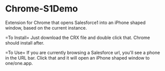 Chrome-S1Demo
=============

Extension for Chrome that opens Salesforce1 into an iPhone shaped window, based on the current instance.

=To Install=
Just download the CRX file and double click that.  Chrome should install after.

=To Use=
If you are currently browsing a Salesforce url, you'll see a phone in the URL bar.  Click that and it will open an iPhone shaped window to one/one.app.
